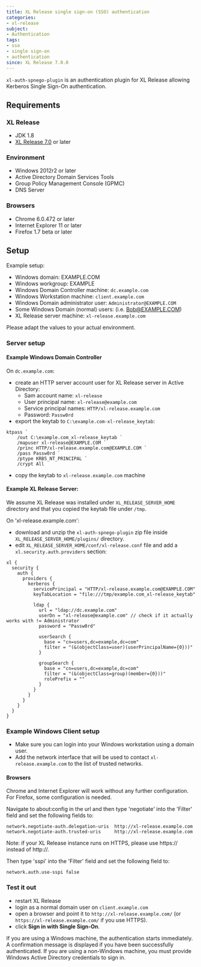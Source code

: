 ```yaml
---
title: XL Release single sign-on (SSO) authentication
categories:
- xl-release
subject:
- Authentication
tags:
- sso
- single sign-on
- authentication
since: XL Release 7.0.0
---
```


`xl-auth-spnego-plugin` is an authentication plugin for XL Release allowing Kerberos Single Sign-On authentication.

## Requirements

### XL Release

- JDK 1.8
- [XL Release 7.0](/xl-release/concept/requirements-for-installing-xl-release.html) or later

### Environment

- Windows 2012r2 or later
- Active Directory Domain Services Tools
- Group Policy Management Console (GPMC)
- DNS Server

### Browsers

- Chrome 6.0.472 or later
- Internet Explorer 11 or later
- Firefox 1.7 beta or later

## Setup

Example setup:
- Windows domain: EXAMPLE.COM
- Windows workgroup: EXAMPLE
- Windows Domain Controller machine: `dc.example.com`
- Windows Workstation machine: `client.example.com`
- Windows Domain administrator user: `Administrator@EXAMPLE.COM`
- Some Windows Domain (normal) users: (i.e. Bob@EXAMPLE.COM)
- XL Release server machine: `xl-release.example.com`

Please adapt the values to your actual environment.

### Server setup

#### Example Windows Domain Controller

On `dc.example.com`:
- create an HTTP server account user for XL Release server in Active Directory:
  - Sam account name: `xl-release`
  - User principal name: `xl-release@example.com`
  - Service principal names: `HTTP/xl-release.example.com`
  - Password: `Passw0rd`
- export the keytab to `C:\example.com-xl-release_keytab`:

```
ktpass `
    /out C:\example.com_xl-release_keytab `
    /mapuser xl-release@EXAMPLE.COM `
    /princ HTTP/xl-release.example.com@EXAMPLE.COM `
    /pass Passw0rd `
    /ptype KRB5_NT_PRINCIPAL `
    /crypt All    
```
- copy the keytab to `xl-release.example.com` machine


#### Example XL Release Server:

We assume XL Release was installed under `XL_RELEASE_SERVER_HOME` directory and that you copied the keytab file under `/tmp`.

On 'xl-release.example.com':
- download and unzip the `xl-auth-spnego-plugin` zip file inside `XL_RELEASE_SERVER_HOME/plugins/` directory.
- edit `XL_RELEASE_SERVER_HOME/conf/xl-release.conf` file and add a `xl.security.auth.providers` section:
```
xl {
  security {
    auth {
      providers {
        kerberos {
          servicePrincipal = "HTTP/xl-release.example.com@EXAMPLE.COM"
          keyTabLocation = "file:///tmp/example.com_xl-release_keytab"

          ldap {
            url = "ldap://dc.example.com"
            userDn = "xl-release@example.com" // check if it actually works with != Administrator
            password = "Passw0rd"

            userSearch {
              base = "cn=users,dc=example,dc=com"
              filter = "(&(objectClass=user)(userPrincipalName={0}))"
            }

            groupSearch {
              base = "cn=users,dc=example,dc=com"
              filter = "(&(objectClass=group)(member={0}))"
              rolePrefix = ""
            }
          }
        }
      }
    }
  }
}
```


### Example Windows Client setup

- Make sure you can login into your Windows workstation using a domain user.
- Add the network interface that will be used to contact `xl-release.example.com` to the list of trusted networks.

#### Browsers

Chrome and Internet Explorer will work without any further configuration.
For Firefox, some configuration is needed.

Navigate to about:config in the url and then type 'negotiate' into the 'Filter' field and set the following fields to:

   
    network.negotiate-auth.delegation-uris  http://xl-release.example.com
    network.negotiate-auth.trusted-uris     http://xl-release.example.com

Note: if your XL Release instance runs on HTTPS, please use https:// instead of http://.

Then type 'sspi' into the 'Filter' field and set the following field to:

    network.auth.use-sspi false

### Test it out

- restart XL Release
- login as a normal domain user on `client.example.com`
- open a browser and point it to `http://xl-release.example.com/` (or `https://xl-release.example.com/` if you use HTTPS).
- click **Sign in with Single Sign-On**.

If you are using a Windows machine, the authentication starts immediately. A confirmation message is displayed if you have been successfully authenticated. If you are using a non-Windows machine, you must provide Windows Active Directory credentials to sign in.

